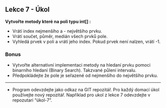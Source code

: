## Lekce 7 - Úkol

**Vytvořte metody které na poli typu int[] :**
- Vrátí index nejmenšího a - největšího prvku.
- Vrátí součet, půměr, medián všech prvků pole.
- Vyhledá prvek v poli a vrátí jeho index. Pokud prvek není nalzen, vrátí -1. 

### Bonus
- Vytvořte alternativní implementaci metody na hledaní prvku pomoci binarního hledaní (Binary Search). Takzvané půlení intervalu. 
- Předpokládejte že pole je seřazené od nejmenšího do největšího prvku.
______
- Program odevzdejte jako odkaz na GIT repozitář. Pro každý domací úkol používejte nový repozitář. Například pro ukol z lekce 7 odevzdejte v repozutari “úkol-7”.

